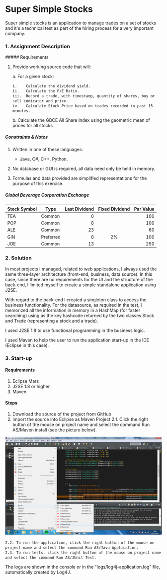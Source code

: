# Super Simple Stocks
Super simple stocks is an application to manage trades on a set of stocks and it's a technical test as part of 
the hiring process for a very important company.

### 1. Assignment Description

##### Requirements

1.	Provide working source code that will:

    a.	For a given stock:
    
        i.    Calculate the dividend yield.
        ii.   Calculate the P/E Ratio.
        iii.  Record a trade, with timestamp, quantity of shares, buy or sell indicator and price.
        iv.   Calculate Stock Price based on trades recorded in past 15 minutes.

    b.	Calculate the GBCE All Share Index using the geometric mean of prices for all stocks

##### Constraints & Notes

1.	Written in one of these languages:
    
    * Java, C#, C++, Python.
    
2.	No database or GUI is required, all data need only be held in memory.

3.	Formulas and data provided are simplified representations for the purpose of this exercise.

##### Global Beverage Corporation Exchange

Stock Symbol  | Type | Last Dividend | Fixed Dividend | Par Value
------------- | ---- | ------------: | :------------: | --------: 
TEA           | Common    | 0  |    | 100
POP           | Common    | 8  |    | 100
ALE           | Common    | 23 |    | 60
GIN           | Preferred | 8  | 2% | 100
JOE           | Common    | 13 |    | 250



### 2. Solution
In most projects I managed, related to web applications, I always used the same three-layer architecture (front-end, business, data source).
In this case, since there are no requirements for the UI and the structure of the back-end,
I limited myself to create a simple standalone application using J2SE.

With regard to the back-end I created a singleton class to access the business functionality.
For the datasource, as required in the test, I memorized all the information in memory in a HashMap (for faster searching) using as the key hashcode returned by the two classes Stock and Trade (representing a stock and a trade).

I used J2SE 1.8 to use functional programming in the business logic.

I used Maven to help the user to run the application start-up in the IDE (Eclipse in this case).


### 3. Start-up

#### Requirements
1. Eclipse Mars
2. J2SE 1.8 or higher
3. Maven

#### Steps
1. Download the source of the project from GitHub
2. Import the source into Eclipse as Maven Project
    2.1. Click the right button of the mouse on project name and select the command Run AS/Maven install (see the picture below).

![Simple Stocks - Install](https://github.com/michelelapi/Simple-Stock-Market/blob/master/Eclipse_maven.png "Simple Stocks Market- Install")

    2.2. To run the application, click the right button of the mouse on project name and select the command Run AS/Java Application.
    2.3. To run tests, click the right button of the mouse on project name and select the command Run AS/JUnit Test.
         
The logs are shown in the console or in the "logs/log4j-application.log" file, automatically created by Log4J.
